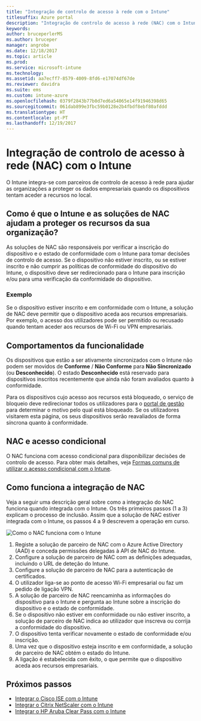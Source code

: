 ```yaml
---
title: "Integração de controlo de acesso à rede com o Intune"
titlesuffix: Azure portal
description: "Integração de controlo de acesso à rede (NAC) com o Intune"
keywords: 
author: bruceperlerMS
ms.author: bruceper
manager: angrobe
ms.date: 12/18/2017
ms.topic: article
ms.prod: 
ms.service: microsoft-intune
ms.technology: 
ms.assetid: aa7ecff7-8579-4009-8fd6-e17074df67de
ms.reviewer: davidra
ms.suite: ems
ms.custom: intune-azure
ms.openlocfilehash: 0379f2843b77b0d7ed6a54065e14f91946398d65
ms.sourcegitcommit: 061dab899e3fbc59b0128e2b4fbdf8ebf80afddd
ms.translationtype: HT
ms.contentlocale: pt-PT
ms.lasthandoff: 12/19/2017
---
```

# <a name="network-access-control-nac-integration-with-intune"></a>Integração de controlo de acesso à rede (NAC) com o Intune

O Intune integra-se com parceiros de controlo de acesso à rede para ajudar as organizações a proteger os dados empresariais quando os dispositivos tentam aceder a recursos no local.

## <a name="how-do-intune-and-nac-solutions-help-protect-your-organization-resources"></a>Como é que o Intune e as soluções de NAC ajudam a proteger os recursos da sua organização?

As soluções de NAC são responsáveis por verificar a inscrição do dispositivo e o estado de conformidade com o Intune para tomar decisões de controlo de acesso. Se o dispositivo não estiver inscrito, ou se estiver inscrito e não cumprir as políticas de conformidade do dispositivo do Intune, o dispositivo deve ser redirecionado para o Intune para inscrição e/ou para uma verificação da conformidade do dispositivo.

### <a name="example"></a>Exemplo

Se o dispositivo estiver inscrito e em conformidade com o Intune, a solução de NAC deve permitir que o dispositivo aceda aos recursos empresariais. Por exemplo, o acesso dos utilizadores pode ser permitido ou recusado quando tentam aceder aos recursos de Wi-Fi ou VPN empresariais.

## <a name="feature-behaviors"></a>Comportamentos da funcionalidade

Os dispositivos que estão a ser ativamente sincronizados com o Intune não podem ser movidos de **Conforme** / **Não Conforme** para **Não Sincronizado** (ou **Desconhecido**). O estado **Desconhecido** está reservado para dispositivos inscritos recentemente que ainda não foram avaliados quanto à conformidade.

Para os dispositivos cujo acesso aos recursos está bloqueado, o serviço de bloqueio deve redirecionar todos os utilizadores para o [portal de gestão](https://portal.manage.microsoft.com) para determinar o motivo pelo qual está bloqueado.  Se os utilizadores visitarem esta página, os seus dispositivos serão reavaliados de forma síncrona quanto à conformidade.

## <a name="nac-and-conditional-access"></a>NAC e acesso condicional

O NAC funciona com acesso condicional para disponibilizar decisões de controlo de acesso. Para obter mais detalhes, veja [Formas comuns de utilizar o acesso condicional com o Intune](conditional-access-intune-common-ways-use.md).

## <a name="how-the-nac-integration-works"></a>Como funciona a integração de NAC

Veja a seguir uma descrição geral sobre como a integração do NAC funciona quando integrada com o Intune. Os três primeiros passos (1 a 3) explicam o processo de inclusão. Assim que a solução de NAC estiver integrada com o Intune, os passos 4 a 9 descrevem a operação em curso.

![Como o NAC funciona com o Intune](./media/ca-intune-common-ways-2.png)

1. Registe a solução de parceiro de NAC com o Azure Active Directory (AAD) e conceda permissões delegadas à API de NAC do Intune.
2. Configure a solução de parceiro de NAC com as definições adequadas, incluindo o URL de deteção do Intune.
3. Configure a solução de parceiro de NAC para a autenticação de certificados.
4. O utilizador liga-se ao ponto de acesso Wi-Fi empresarial ou faz um pedido de ligação VPN.
5. A solução de parceiro de NAC reencaminha as informações do dispositivo para o Intune e pergunta ao Intune sobre a inscrição do dispositivo e o estado de conformidade.
6. Se o dispositivo não estiver em conformidade ou não estiver inscrito, a solução de parceiro de NAC indica ao utilizador que inscreva ou corrija a conformidade do dispositivo.
7. O dispositivo tenta verificar novamente o estado de conformidade e/ou inscrição.
8. Uma vez que o dispositivo esteja inscrito e em conformidade, a solução de parceiro de NAC obtém o estado do Intune.
9. A ligação é estabelecida com êxito, o que permite que o dispositivo aceda aos recursos empresariais.

## <a name="next-steps"></a>Próximos passos

- [Integrar o Cisco ISE com o Intune](http://www.cisco.com/c/en/us/td/docs/security/ise/2-1/admin_guide/b_ise_admin_guide_21/b_ise_admin_guide_20_chapter_01000.html)
- [Integrar o Citrix NetScaler com o Intune](http://docs.citrix.com/en-us/netscaler-gateway/12/microsoft-intune-integration/configuring-network-access-control-device-check-for-netscaler-gateway-virtual-server-for-single-factor-authentication-deployment.html)
- [Integrar o HP Aruba Clear Pass com o Intune](https://support.arubanetworks.com/Documentation/tabid/77/DMXModule/512/Command/Core_Download/Default.aspx?EntryId=23757)
